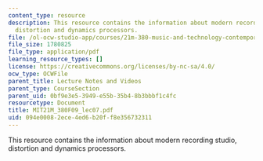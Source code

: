 ```yaml
---
content_type: resource
description: This resource contains the information about modern recording studio,
  distortion and dynamics processors.
file: /ol-ocw-studio-app/courses/21m-380-music-and-technology-contemporary-history-and-aesthetics-fall-2009/094e00082ece4ed6b20ff8e356732311_MIT21M_380F09_lec07.pdf
file_size: 1780825
file_type: application/pdf
learning_resource_types: []
license: https://creativecommons.org/licenses/by-nc-sa/4.0/
ocw_type: OCWFile
parent_title: Lecture Notes and Videos
parent_type: CourseSection
parent_uid: 0bf9e3e5-3949-e55b-35b4-8b3bbbf1c4fc
resourcetype: Document
title: MIT21M_380F09_lec07.pdf
uid: 094e0008-2ece-4ed6-b20f-f8e356732311
---
```

This resource contains the information about modern recording studio, distortion and dynamics processors.